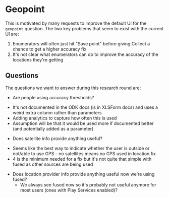# Geopoint

This is motivated by many requests to improve the default UI for the `geopoint` question. The two key problems that seem to exist with the current UI are:

1. Enumerators will often just hit "Save point" before giving Collect a chance to get a higher accuracy fix
2. It's not clear what enumerators can do to improve the accuracy of the locations they're getting

## Questions

The questions we want to answer during this research round are:

* Are people using accuracy thresholds?
 - It's not documented in the ODK docs (is in XLSForm docs) and uses a weird extra column rather than parameters
 - Adding analytics to capture how often this is used
 - Assumption will be that it would be used more if documented better (and potentially added as a parameter)
* Does satellite info provide anything useful?
 - Seems like the best way to indicate whether the user is outside or not/able to use GPS - no satellites means no GPS used in location fix
 - 4 is the minimum needed for a fix but it's not quite that simple with fused as other sources are being used
* Does location provider info provide anything useful now we're using fused?
  - We always see fused now so it's probably not useful anymore for most users (ones with Play Services enabled)?
